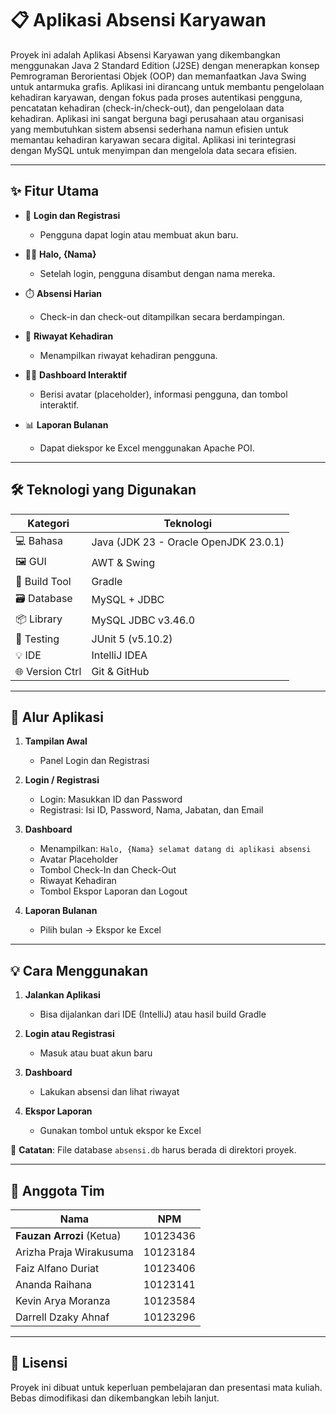 # 📋 Aplikasi Absensi Karyawan

Proyek ini adalah Aplikasi Absensi Karyawan yang dikembangkan menggunakan Java 2 Standard Edition (J2SE) dengan menerapkan konsep Pemrograman Berorientasi Objek (OOP) dan memanfaatkan Java Swing untuk antarmuka grafis. Aplikasi ini dirancang untuk membantu pengelolaan kehadiran karyawan, dengan fokus pada proses autentikasi pengguna, pencatatan kehadiran (check-in/check-out), dan pengelolaan data kehadiran. Aplikasi ini sangat berguna bagi perusahaan atau organisasi yang membutuhkan sistem absensi sederhana namun efisien untuk memantau kehadiran karyawan secara digital. Aplikasi ini terintegrasi dengan MySQL untuk menyimpan dan mengelola data secara efisien. 

---

## ✨ Fitur Utama

- 🔐 **Login dan Registrasi**
  - Pengguna dapat login atau membuat akun baru.

- 🙋‍♂️ **Halo, {Nama}**
  - Setelah login, pengguna disambut dengan nama mereka.

- ⏱️ **Absensi Harian**
  - Check-in dan check-out ditampilkan secara berdampingan.

- 📅 **Riwayat Kehadiran**
  - Menampilkan riwayat kehadiran pengguna.

- 🧑‍💼 **Dashboard Interaktif**
  - Berisi avatar (placeholder), informasi pengguna, dan tombol interaktif.

- 📊 **Laporan Bulanan**
  - Dapat diekspor ke Excel menggunakan Apache POI.

---

## 🛠️ Teknologi yang Digunakan

| Kategori         | Teknologi                                    |
|------------------|-----------------------------------------------|
| 💻 Bahasa        | Java (JDK 23 - Oracle OpenJDK 23.0.1)         |
| 🖼️ GUI           | AWT & Swing                                   |
| 🧱 Build Tool    | Gradle                                        |
| 🗃️ Database      | MySQL + JDBC                                 |
| 📦 Library       | MySQL JDBC v3.46.0                            |
| 🧪 Testing       | JUnit 5 (v5.10.2)                              |
| 💡 IDE           | IntelliJ IDEA                                 |
| 🌐 Version Ctrl  | Git & GitHub                                  |

---

## 🔄 Alur Aplikasi

1. **Tampilan Awal**
   - Panel Login dan Registrasi

2. **Login / Registrasi**
   - Login: Masukkan ID dan Password
   - Registrasi: Isi ID, Password, Nama, Jabatan, dan Email

3. **Dashboard**
   - Menampilkan: `Halo, {Nama} selamat datang di aplikasi absensi`
   - Avatar Placeholder
   - Tombol Check-In dan Check-Out
   - Riwayat Kehadiran
   - Tombol Ekspor Laporan dan Logout

4. **Laporan Bulanan**
   - Pilih bulan → Ekspor ke Excel

---

## 💡 Cara Menggunakan

1. **Jalankan Aplikasi**
   - Bisa dijalankan dari IDE (IntelliJ) atau hasil build Gradle

2. **Login atau Registrasi**
   - Masuk atau buat akun baru

3. **Dashboard**
   - Lakukan absensi dan lihat riwayat

4. **Ekspor Laporan**
   - Gunakan tombol untuk ekspor ke Excel

📝 **Catatan**: File database `absensi.db` harus berada di direktori proyek.

---

## 👥 Anggota Tim

| Nama                          | NPM        |
|-------------------------------|------------|
| **Fauzan Arrozi** (Ketua)     | 10123436   |
| Arizha Praja Wirakusuma       | 10123184   |
| Faiz Alfano Duriat            | 10123406   |
| Ananda Raihana                | 10123141   |
| Kevin Arya Moranza            | 10123584   |
| Darrell Dzaky Ahnaf           | 10123296   |

---

## 📎 Lisensi

Proyek ini dibuat untuk keperluan pembelajaran dan presentasi mata kuliah. Bebas dimodifikasi dan dikembangkan lebih lanjut.

